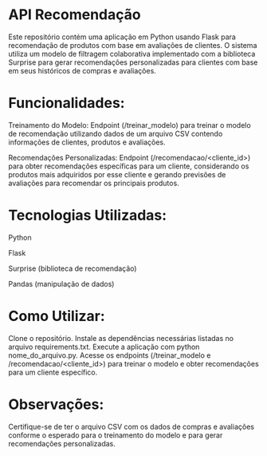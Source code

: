 # API Recomendação
 Este repositório contém uma aplicação em Python usando Flask para recomendação de produtos com base em avaliações de clientes. O sistema utiliza um modelo de filtragem colaborativa implementado com a biblioteca Surprise para gerar recomendações personalizadas para clientes com base em seus históricos de compras e avaliações.

# Funcionalidades:
Treinamento do Modelo: Endpoint (/treinar_modelo) para treinar o modelo de recomendação utilizando dados de um arquivo CSV contendo informações de clientes, produtos e avaliações.

Recomendações Personalizadas: Endpoint (/recomendacao/<cliente_id>) para obter recomendações específicas para um cliente, considerando os produtos mais adquiridos por esse cliente e gerando previsões de avaliações para recomendar os principais produtos.

# Tecnologias Utilizadas:
Python

Flask

Surprise (biblioteca de recomendação)

Pandas (manipulação de dados)

# Como Utilizar:
Clone o repositório.
Instale as dependências necessárias listadas no arquivo requirements.txt.
Execute a aplicação com python nome_do_arquivo.py.
Acesse os endpoints (/treinar_modelo e /recomendacao/<cliente_id>) para treinar o modelo e obter recomendações para um cliente específico.

# Observações:
Certifique-se de ter o arquivo CSV com os dados de compras e avaliações conforme o esperado para o treinamento do modelo e para gerar recomendações personalizadas.
